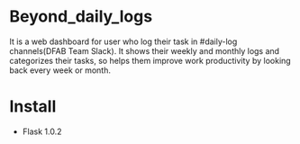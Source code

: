 # Beyond_daily_logs
It is a web dashboard for user who log their task in #daily-log channels(DFAB Team Slack). It shows their weekly and monthly logs and categorizes their tasks, so helps them improve work productivity by looking back every week or month.

# Install
- Flask 1.0.2

